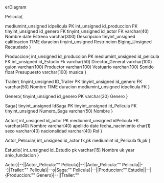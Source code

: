 erDiagram


Pelicula{


mediumint_unsigned idpelicula PK
int_unsigned id_produccion FK
tinyint_unsigned id_genero FK
tinyint_unsigned id_actor  FK
varchar(40) Nombre
date Estreno
varchar(300) Descripcion
tinyint_unsigned calificacion
TIME duracion
tinyint_unsigned Restrincion
Biging_Unsigned Recaudado
}


Produccion{
int_unsigned id_produccion PK
mediumint_unsigned id_pelicula FK
int_unsigned  id_Estudio Fk
varchar(50) Director_General
varchar(100) guion
varchar(100) Productor
varchar(100) Vestuario
varchar(100) Sonido
float Presupuesto
varchar(100) musica
}


Trailer{
   tinyint_unsigned ID_Trailer PK
   tinyint_unsigned id_genero FK
   varchar(50) Nombre
   TIME duracion
   mediumint_unsigned idpelicula FK
}


Genero{
   tinyint_unsigned id_genero PK
   varchar(30) Genero
}


Saga{
   tinyint_unsigned IdSaga PK
   tinyint_unsigned id_Pelicula FK
   tinyint_unsigned Numero_Saga
   varchar(50) Nombre
}


Actor{
   int_unsigned id_actor PK
   mediumint_unsigned idPelicula FK
   varchar(40) Nombre
   varchar(40) apellido
   date fecha_nacimiento
   char(1) sexo
   varchar(40) nacionalidad
   varchar(40) Rol
}


Actor_Pelicula{
   int_unsigned id_actor fk,pk
   mediumint id_Pelicula fk,pk
}


Estudio{
   int_unsigned id_Estudio pk
   varchar(15) Nombre uk
   year anio_fundacion
}


Actor}|--||Actor_Pelicula:""
Pelicula}|--||Actor_Pelicula:""
Pelicula||--}|Trailer:""
Pelicula}|--o|Saga:""
Pelicula}|--||Produccion:""
Estudio||--|{Produccion:""
Genero}|--||Trailer:""


